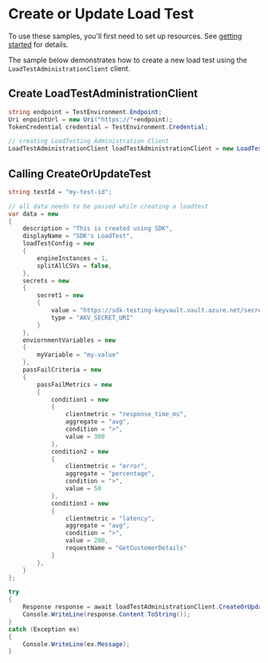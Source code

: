 # Create or Update Load Test

To use these samples, you'll first need to set up resources. See [getting started](https://github.com/Azure/azure-sdk-for-net/blob/main/sdk/loadtestservice/Azure.Developer.LoadTesting/README.md#getting-started) for details.

The sample below demonstrates how to create a new load test using the `LoadTestAdministrationClient` client.

## Create LoadTestAdministrationClient
```C# Snippet:Azure_Developer_LoadTesting_CreateAdminClient
string endpoint = TestEnvironment.Endpoint;
Uri enpointUrl = new Uri("https://"+endpoint);
TokenCredential credential = TestEnvironment.Credential;

// creating LoadTesting Administration Client
LoadTestAdministrationClient loadTestAdministrationClient = new LoadTestAdministrationClient(enpointUrl, credential);
```

## Calling CreateOrUpdateTest
```C# Snippet:Azure_Developer_LoadTesting_CreateOrUpdateTestAsync
string testId = "my-test-id";

// all data needs to be passed while creating a loadtest
var data = new
{
    description = "This is created using SDK",
    displayName = "SDK's LoadTest",
    loadTestConfig = new
    {
        engineInstances = 1,
        splitAllCSVs = false,
    },
    secrets = new
    {
        secret1 = new
        {
            value = "https://sdk-testing-keyvault.vault.azure.net/secrets/sdk-secret",
            type = "AKV_SECRET_URI"
        }
    },
    enviornmentVariables = new
    {
        myVariable = "my-value"
    },
    passFailCriteria = new
    {
        passFailMetrics = new
        {
            condition1 = new
            {
                clientmetric = "response_time_ms",
                aggregate = "avg",
                condition = ">",
                value = 300
            },
            condition2 = new
            {
                clientmetric = "error",
                aggregate = "percentage",
                condition = ">",
                value = 50
            },
            condition3 = new
            {
                clientmetric = "latency",
                aggregate = "avg",
                condition = ">",
                value = 200,
                requestName = "GetCustomerDetails"
            }
        },
    }
};

try
{
    Response response = await loadTestAdministrationClient.CreateOrUpdateTestAsync(testId, RequestContent.Create(data));
    Console.WriteLine(response.Content.ToString());
}
catch (Exception ex)
{
    Console.WriteLine(ex.Message);
}
```
